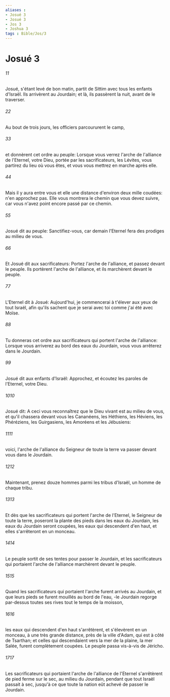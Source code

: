 ```yaml
---
aliases : 
- Josué 3
- Josué 3
- Jos 3
- Joshua 3
tags : Bible/Jos/3
---
```


# Josué 3

###### 11
Josué, s'étant levé de bon matin, partit de Sittim avec tous les enfants d'Israël. Ils arrivèrent au Jourdain; et là, ils passèrent la nuit, avant de le traverser.
###### 22
Au bout de trois jours, les officiers parcoururent le camp,
###### 33
et donnèrent cet ordre au peuple: Lorsque vous verrez l'arche de l'alliance de l'Eternel, votre Dieu, portée par les sacrificateurs, les Lévites, vous partirez du lieu où vous êtes, et vous vous mettrez en marche après elle.
###### 44
Mais il y aura entre vous et elle une distance d'environ deux mille coudées: n'en approchez pas. Elle vous montrera le chemin que vous devez suivre, car vous n'avez point encore passé par ce chemin.
###### 55
Josué dit au peuple: Sanctifiez-vous, car demain l'Eternel fera des prodiges au milieu de vous.
###### 66
Et Josué dit aux sacrificateurs: Portez l'arche de l'alliance, et passez devant le peuple. Ils portèrent l'arche de l'alliance, et ils marchèrent devant le peuple.
###### 77
L'Eternel dit à Josué: Aujourd'hui, je commencerai à t'élever aux yeux de tout Israël, afin qu'ils sachent que je serai avec toi comme j'ai été avec Moïse.
###### 88
Tu donneras cet ordre aux sacrificateurs qui portent l'arche de l'alliance: Lorsque vous arriverez au bord des eaux du Jourdain, vous vous arrêterez dans le Jourdain.
###### 99
Josué dit aux enfants d'Israël: Approchez, et écoutez les paroles de l'Eternel, votre Dieu.
###### 1010
Josué dit: A ceci vous reconnaîtrez que le Dieu vivant est au milieu de vous, et qu'il chassera devant vous les Cananéens, les Héthiens, les Héviens, les Phéréziens, les Guirgasiens, les Amoréens et les Jébusiens:
###### 1111
voici, l'arche de l'alliance du Seigneur de toute la terre va passer devant vous dans le Jourdain.
###### 1212
Maintenant, prenez douze hommes parmi les tribus d'Israël, un homme de chaque tribu.
###### 1313
Et dès que les sacrificateurs qui portent l'arche de l'Eternel, le Seigneur de toute la terre, poseront la plante des pieds dans les eaux du Jourdain, les eaux du Jourdain seront coupées, les eaux qui descendent d'en haut, et elles s'arrêteront en un monceau.
###### 1414
Le peuple sortit de ses tentes pour passer le Jourdain, et les sacrificateurs qui portaient l'arche de l'alliance marchèrent devant le peuple.
###### 1515
Quand les sacrificateurs qui portaient l'arche furent arrivés au Jourdain, et que leurs pieds se furent mouillés au bord de l'eau, -le Jourdain regorge par-dessus toutes ses rives tout le temps de la moisson,
###### 1616
les eaux qui descendent d'en haut s'arrêtèrent, et s'élevèrent en un monceau, à une très grande distance, près de la ville d'Adam, qui est à côté de Tsarthan; et celles qui descendaient vers la mer de la plaine, la mer Salée, furent complètement coupées. Le peuple passa vis-à-vis de Jéricho.
###### 1717
Les sacrificateurs qui portaient l'arche de l'alliance de l'Eternel s'arrêtèrent de pied ferme sur le sec, au milieu du Jourdain, pendant que tout Israël passait à sec, jusqu'à ce que toute la nation eût achevé de passer le Jourdain.
